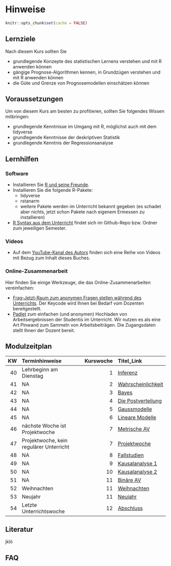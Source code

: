 

<!-- # (PART) Organisatorisches {-} -->

# Hinweise 



```r
knitr::opts_chunk$set(cache = FALSE)
```



















## Lernziele

Nach diesem Kurs sollten Sie

- grundlegende Konzepte des statistischen Lernens verstehen und mit R anwenden können
- gängige Prognose-Algorithmen kennen, in Grundzügen verstehen und mit R anwenden können
- die Güte und Grenze von Prognosemodellen einschätzen können


## Voraussetzungen

Um von diesem Kurs am besten zu profitieren,
sollten Sie folgendes Wissen mitbringen:


- grundlegende Kenntnisse im Umgang mit R, möglichst auch mit dem tidyverse
- grundlegende Kenntnisse der deskriptiven Statistik
- grundlegende Kenntnis der Regressionsanalyse





## Lernhilfen





### Software

- Installieren Sie [R und seine Freunde](https://data-se.netlify.app/2021/11/30/installation-von-r-und-seiner-freunde/).
- Installieren Sie die folgende R-Pakete:
    - tidyverse
    - rstanarm
    - weitere Pakete werden im Unterricht bekannt gegeben (es schadet aber nichts, jetzt schon Pakete nach eigenem Ermessen zu installieren)
- [R Syntax aus dem Unterricht](https://github.com/sebastiansauer/Lehre) findet sich im Github-Repo bzw. Ordner zum jeweiligen Semester.



### Videos

- Auf dem [YouTube-Kanal des Autors](https://www.youtube.com/channel/UCkvdtj8maE7g-SOCh4aDB9g) finden sich eine Reihe von Videos mit Bezug zum Inhalt dieses Buches.



### Online-Zusammenarbeit

Hier finden Sie einige Werkzeuge, 
die das Online-Zusammenarbeiten vereinfachen: 

- [Frag-Jetzt-Raum zum anonymen Fragen stellen während des Unterrichts](https://frag.jetzt/home). Der Keycode wird Ihnen bei Bedarf vom Dozenten bereitgestellt.
- [Padlet](https://de.padlet.com/) zum einfachen (und anonymen) Hochladen von Arbeitsergebnissen der Studentis im Unterricht. Wir nutzen es als eine Art Pinwand zum Sammeln von Arbeitsbeiträgen. Die Zugangsdaten stellt Ihnen der Dozent bereit.





## Modulzeitplan












| KW|Terminhinweise                          | Kurswoche|Titel_Link                                                                                 |
|--:|:---------------------------------------|---------:|:------------------------------------------------------------------------------------------|
| 40|Lehrbeginn am Dienstag                  |         1|[Inferenz](https://sebastiansauer.github.io/bayes-start/inferenz.html)                     |
| 41|NA                                      |         2|[Wahrscheinlichkeit](https://sebastiansauer.github.io/bayes-start/wahrscheinlichkeit.html) |
| 42|NA                                      |         3|[Bayes](https://sebastiansauer.github.io/bayes-start/bayes.html)                           |
| 43|NA                                      |         4|[Die Postverteilung](https://sebastiansauer.github.io/bayes-start/die-postverteilung.html) |
| 44|NA                                      |         5|[Gaussmodelle](https://sebastiansauer.github.io/bayes-start/gaussmodelle.html)             |
| 45|NA                                      |         6|[Lineare Modelle](https://sebastiansauer.github.io/bayes-start/lineare-modelle.html)       |
| 46|nächste Woche ist Projektwoche          |         7|[Metrische AV](https://sebastiansauer.github.io/bayes-start/metrische-av.html)             |
| 47|Projektwoche, kein regulärer Unterricht |         7|[Projektwoche](https://sebastiansauer.github.io/bayes-start/projektwoche.html)             |
| 48|NA                                      |         8|[Fallstudien](https://sebastiansauer.github.io/bayes-start/fallstudien.html)               |
| 49|NA                                      |         9|[Kausalanalyse 1](https://sebastiansauer.github.io/bayes-start/kausalanalyse-1.html)       |
| 50|NA                                      |        10|[Kausalanalyse 2](https://sebastiansauer.github.io/bayes-start/kausalanalyse-2.html)       |
| 51|NA                                      |        11|[Binäre AV](https://sebastiansauer.github.io/bayes-start/binäre-av.html)                   |
| 52|Weihnachten                             |        11|[Weihnachten](https://sebastiansauer.github.io/bayes-start/weihnachten.html)               |
| 53|Neujahr                                 |        11|[Neujahr](https://sebastiansauer.github.io/bayes-start/neujahr.html)                       |
| 54|Letzte Unterrichtswoche                 |        12|[Abschluss](https://sebastiansauer.github.io/bayes-start/abschluss.html)                   |





## Literatur

jklö






## FAQ








